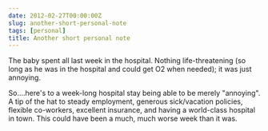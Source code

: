 ```yaml
---
date: 2012-02-27T00:00:00Z
slug: another-short-personal-note
tags: [personal]
title: Another short personal note
---
```


The baby spent all last week in the hospital. Nothing life-threatening (so long as he was in the hospital and could get O2 when needed); it was just annoying.

So....here's to a week-long hospital stay being able to be merely "annoying". A tip of the hat to steady employment, generous sick/vacation policies, flexible co-workers, excellent insurance, and having a world-class hospital in town. This could have been a much, much worse week than it was.
